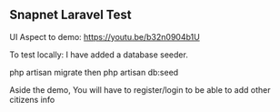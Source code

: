 ## Snapnet Laravel Test

UI Aspect to demo: https://youtu.be/b32n0904b1U 

To test locally:
I have added a database seeder.

php artisan migrate
then
php artisan db:seed

Aside the demo, You will have to register/login to be able to add other citizens info 